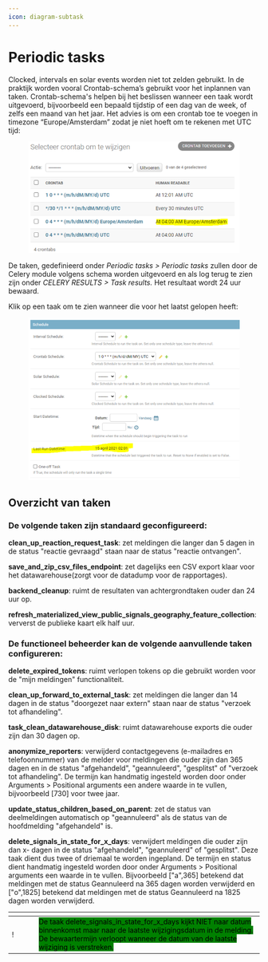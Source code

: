 ```yaml
---
icon: diagram-subtask
---
```


# Periodic tasks

Clocked, intervals en solar events worden niet tot zelden gebruikt. In de praktijk worden vooral Crontab-schema’s gebruikt voor het inplannen van taken. Crontab-schema's helpen bij het beslissen wanneer een taak wordt uitgevoerd, bijvoorbeeld een bepaald tijdstip of een dag van de week, of zelfs een maand van het jaar. Het advies is om een crontab toe te voegen in timezone “Europe/Amsterdam” zodat je niet hoeft om te rekenen met UTC tijd:

<figure><img src=".gitbook/assets/image (90).png" alt=""><figcaption></figcaption></figure>

De taken, gedefinieerd onder _Periodic tasks > Periodic tasks_ zullen door de Celery module volgens schema worden uitgevoerd en als log terug te zien zijn onder _CELERY RESULTS > Task results._ Het resultaat wordt 24 uur bewaard.

Klik op een taak om te zien wanneer die voor het laatst gelopen heeft:

<figure><img src=".gitbook/assets/image (91).png" alt=""><figcaption></figcaption></figure>

## Overzicht van taken

### De volgende taken zijn standaard geconfigureerd:

**clean\_up\_reaction\_request\_task**: zet meldingen die langer dan 5 dagen in de status "reactie gevraagd" staan naar de status "reactie ontvangen".

**save\_and\_zip\_csv\_files\_endpoint**: zet dagelijks een CSV export klaar voor het datawarehouse(zorgt voor de datadump voor de rapportages).

**backend\_cleanup**: ruimt de resultaten van achtergrondtaken ouder dan 24 uur op.

**refresh\_materialized\_view\_public\_signals\_geography\_feature\_collection**: ververst de publieke kaart elk half uur.

&#x20;

### De functioneel beheerder kan de volgende aanvullende taken configureren:

**delete\_expired\_tokens**: ruimt verlopen tokens op die gebruikt worden voor de "mijn meldingen" functionaliteit.

**clean\_up\_forward\_to\_external\_task**: zet meldingen die langer dan 14 dagen in de status "doorgezet naar extern" staan naar de status "verzoek tot afhandeling".

**task\_clean\_datawarehouse\_disk**: ruimt datawarehouse exports die ouder zijn dan 30 dagen op.

**anonymize\_reporters**: verwijderd contactgegevens (e-mailadres en telefoonnummer) van de melder voor meldingen die ouder zijn dan 365 dagen en in de status "afgehandeld", "geannuleerd", "gesplitst" of "verzoek tot afhandeling". De termijn kan handmatig ingesteld worden door onder Arguments > Positional arguments een andere waarde in te vullen, bijvoorbeeld \[730] voor twee jaar.

**update\_status\_children\_based\_on\_parent**: zet de status van deelmeldingen automatisch op "geannuleerd" als de status van de hoofdmelding "afgehandeld" is.

**delete\_signals\_in\_state\_for\_x\_days**: verwijdert meldingen die ouder zijn dan x- dagen in de status "afgehandeld", "geannuleerd" of "gesplitst". Deze taak dient dus twee of driemaal te worden ingepland. De termijn en status dient handmatig ingesteld worden door onder Arguments > Positional arguments een waarde in te vullen. Bijvoorbeeld \["a",365] betekend dat meldingen met de status Geannuleerd na 365 dagen worden verwijderd en \["o",1825] betekend dat meldingen met de status Geannuleerd na 1825 dagen worden verwijderd.

<table data-header-hidden><thead><tr><th width="40"></th><th></th></tr></thead><tbody><tr><td>!</td><td><mark style="background-color:green;">De taak delete_signals_in_state_for_x_days kijkt NIET naar datum binnenkomst maar naar de laatste wijzigingsdatum in de melding. De bewaartermijn verloopt wanneer de datum van de laatste wijziging is verstreken.</mark></td></tr></tbody></table>
